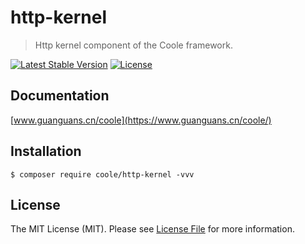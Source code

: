 # http-kernel

> Http kernel component of the Coole framework.

[![Latest Stable Version](https://poser.pugx.org/coole/http-kernel/v)](//packagist.org/packages/coole/http-kernel)
[![License](https://poser.pugx.org/coole/http-kernel/license)](//packagist.org/packages/coole/http-kernel)

## Documentation

[www.guanguans.cn/coole](https://www.guanguans.cn/coole/)

## Installation

``` shell script
$ composer require coole/http-kernel -vvv
```

## License

The MIT License (MIT). Please see [License File](LICENSE) for more information.